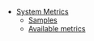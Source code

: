 * [System Metrics](index)
    * [Samples](samples-guide.md)
    * [Available metrics](metrics-guide.md)

